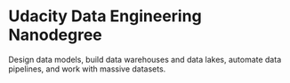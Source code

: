 # Udacity Data Engineering Nanodegree

Design data models, build data warehouses and data lakes, automate data pipelines, and work with massive datasets. 
